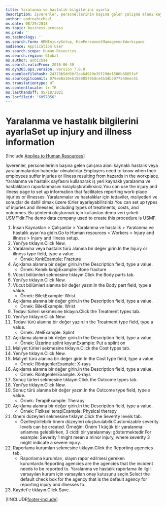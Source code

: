 ```yaml
---
title: Yaralanma ve hastalık bilgilerini ayarla
description: İşverenler, personellerinin başına gelen çalışma alanı kaynaklı hastalık veya yaralanmalardan haberdar olmalıdırlar.
author: andreabichsel
ms.date: 08/29/2018
ms.topic: business-process
ms.prod: ''
ms.technology: ''
ms.search.form: HRMInjurySetup, HcmPersonnelManagementWorkspace
audience: Application User
ms.search.scope: Human Resources
ms.search.region: Global
ms.author: anbichse
ms.search.validFrom: 2016-06-30
ms.dyn365.ops.version: Version 7.0.0
ms.openlocfilehash: 24373b5dd9bf2a464919e35f29de1586b3885faf
ms.sourcegitcommit: 879ee8a10e6158885795dce4b3db5077540eec41
ms.translationtype: HT
ms.contentlocale: tr-TR
ms.lasthandoff: 05/18/2021
ms.locfileid: "6057056"
---
```

# <a name="set-up-injury-and-illness-information"></a><span data-ttu-id="e760e-103">Yaralanma ve hastalık bilgilerini ayarla</span><span class="sxs-lookup"><span data-stu-id="e760e-103">Set up injury and illness information</span></span>

[!include [Applies to Human Resources](../includes/applies-to-hr.md)]



<span data-ttu-id="e760e-104">İşverenler, personellerinin başına gelen çalışma alanı kaynaklı hastalık veya yaralanmalardan haberdar olmalıdırlar.</span><span class="sxs-lookup"><span data-stu-id="e760e-104">Employers need to know when their employees suffer injuries or illness resulting from hazards in the workplace.</span></span> <span data-ttu-id="e760e-105">Yaralanma ve hastalık sayfasını kullanarak iş yeri kaynaklı yaralanma ve hastalıkların raporlanmasını kolaylaştırabilirsiniz.</span><span class="sxs-lookup"><span data-stu-id="e760e-105">You can use the injury and illness page to set up information that facilitates reporting work-place injuries or illnesses.</span></span> <span data-ttu-id="e760e-106">Yaralanmalar ve hastalıklar için tedaviler, maliyetleri ve sonuçlar de dahil olmak üzere türler ayarlayabilirsiniz.</span><span class="sxs-lookup"><span data-stu-id="e760e-106">You can set up types of injuries and illnesses, including types of treatments, costs, and outcomes.</span></span> <span data-ttu-id="e760e-107">Bu yöntemi oluşturmak için kullanılan demo veri şirketi USMF'dir.</span><span class="sxs-lookup"><span data-stu-id="e760e-107">The demo data company used to create this procedure is USMF.</span></span>

1. <span data-ttu-id="e760e-108">İnsan Kaynakları > Çalışanlar > Yaralanma ve hastalık > Yaralanma ve hastalık ayarı'na gidin.</span><span class="sxs-lookup"><span data-stu-id="e760e-108">Go to Human resources > Workers > Injury and illness > Injury and illness setup.</span></span>
2. <span data-ttu-id="e760e-109">Yeni'ye tıklayın.</span><span class="sxs-lookup"><span data-stu-id="e760e-109">Click New.</span></span>
3. <span data-ttu-id="e760e-110">Yaralanma veya hastalık türü alanına bir değer girin.</span><span class="sxs-lookup"><span data-stu-id="e760e-110">In the Injury or illness type field, type a value.</span></span>
    * <span data-ttu-id="e760e-111">Örnek: Kırık</span><span class="sxs-lookup"><span data-stu-id="e760e-111">Example: Fracture</span></span>  
4. <span data-ttu-id="e760e-112">Açıklama alanına bir değer girin.</span><span class="sxs-lookup"><span data-stu-id="e760e-112">In the Description field, type a value.</span></span>
    * <span data-ttu-id="e760e-113">Örnek: Kemik kırığı</span><span class="sxs-lookup"><span data-stu-id="e760e-113">Example: Bone fracture</span></span>  
5. <span data-ttu-id="e760e-114">Vücut bölümleri sekmesine tıklayın.</span><span class="sxs-lookup"><span data-stu-id="e760e-114">Click the Body parts tab.</span></span>
6. <span data-ttu-id="e760e-115">Yeni'ye tıklayın.</span><span class="sxs-lookup"><span data-stu-id="e760e-115">Click New.</span></span>
7. <span data-ttu-id="e760e-116">Vücut bölümleri alanına bir değer yazın.</span><span class="sxs-lookup"><span data-stu-id="e760e-116">In the Body part field, type a value.</span></span>
    * <span data-ttu-id="e760e-117">Örnek: Bilek</span><span class="sxs-lookup"><span data-stu-id="e760e-117">Example: Wrist</span></span>  
8. <span data-ttu-id="e760e-118">Açıklama alanına bir değer girin.</span><span class="sxs-lookup"><span data-stu-id="e760e-118">In the Description field, type a value.</span></span>
    * <span data-ttu-id="e760e-119">Örnek: Bilek</span><span class="sxs-lookup"><span data-stu-id="e760e-119">Example: Wrist</span></span>  
9. <span data-ttu-id="e760e-120">Tedavi türleri sekmesine tıklayın.</span><span class="sxs-lookup"><span data-stu-id="e760e-120">Click the Treatment types tab.</span></span>
10. <span data-ttu-id="e760e-121">Yeni'ye tıklayın.</span><span class="sxs-lookup"><span data-stu-id="e760e-121">Click New.</span></span>
11. <span data-ttu-id="e760e-122">Tedavi türü alanına bir değer yazın.</span><span class="sxs-lookup"><span data-stu-id="e760e-122">In the Treatment type field, type a value.</span></span>
    * <span data-ttu-id="e760e-123">Örnek: Atel</span><span class="sxs-lookup"><span data-stu-id="e760e-123">Example: Splint</span></span>  
12. <span data-ttu-id="e760e-124">Açıklama alanına bir değer girin.</span><span class="sxs-lookup"><span data-stu-id="e760e-124">In the Description field, type a value.</span></span>
    * <span data-ttu-id="e760e-125">Örnek: Üzerine splint koyun</span><span class="sxs-lookup"><span data-stu-id="e760e-125">Example: Put a splint on</span></span>  
13. <span data-ttu-id="e760e-126">Maliyet türleri sekmesine tıklayın.</span><span class="sxs-lookup"><span data-stu-id="e760e-126">Click the Cost types tab.</span></span>
14. <span data-ttu-id="e760e-127">Yeni'ye tıklayın.</span><span class="sxs-lookup"><span data-stu-id="e760e-127">Click New.</span></span>
15. <span data-ttu-id="e760e-128">Maliyet türü alanına bir değer girin.</span><span class="sxs-lookup"><span data-stu-id="e760e-128">In the Cost type field, type a value.</span></span>
    * <span data-ttu-id="e760e-129">Örnek: Röntgenler</span><span class="sxs-lookup"><span data-stu-id="e760e-129">Example: X-rays</span></span>  
16. <span data-ttu-id="e760e-130">Açıklama alanına bir değer girin.</span><span class="sxs-lookup"><span data-stu-id="e760e-130">In the Description field, type a value.</span></span>
    * <span data-ttu-id="e760e-131">Örnek: Röntgenler</span><span class="sxs-lookup"><span data-stu-id="e760e-131">Example: X-rays</span></span>  
17. <span data-ttu-id="e760e-132">Sonuç türleri sekmesine tıklayın.</span><span class="sxs-lookup"><span data-stu-id="e760e-132">Click the Outcome types tab.</span></span>
18. <span data-ttu-id="e760e-133">Yeni'ye tıklayın.</span><span class="sxs-lookup"><span data-stu-id="e760e-133">Click New.</span></span>
19. <span data-ttu-id="e760e-134">Sonuç türü alanına bir değer yazın.</span><span class="sxs-lookup"><span data-stu-id="e760e-134">In the Outcome type field, type a value.</span></span>
    * <span data-ttu-id="e760e-135">Örnek: Terapi</span><span class="sxs-lookup"><span data-stu-id="e760e-135">Example: Therapy</span></span>  
20. <span data-ttu-id="e760e-136">Açıklama alanına bir değer girin.</span><span class="sxs-lookup"><span data-stu-id="e760e-136">In the Description field, type a value.</span></span>
    * <span data-ttu-id="e760e-137">Örnek: Fiziksel terapi</span><span class="sxs-lookup"><span data-stu-id="e760e-137">Example: Physical therapy</span></span>  
21. <span data-ttu-id="e760e-138">Önem düzeyleri sekmesine tıklayın.</span><span class="sxs-lookup"><span data-stu-id="e760e-138">Click the Severity levels tab.</span></span>
    * <span data-ttu-id="e760e-139">Özelleştirilebilir önem düzeyleri oluşturulabilir.</span><span class="sxs-lookup"><span data-stu-id="e760e-139">Customizable severity levels can be created.</span></span> <span data-ttu-id="e760e-140">Örneğin: Önem 1 küçük bir yaralanma anlamına gelebilirken, 3 ciddi bir yaralanmayı göstermektedir.</span><span class="sxs-lookup"><span data-stu-id="e760e-140">For example: Severity 1 might mean a minor injury, where severity 3 might indicate a severe injury.</span></span>  
22. <span data-ttu-id="e760e-141">Raporlama kurumları sekmesine tıklayın.</span><span class="sxs-lookup"><span data-stu-id="e760e-141">Click the Reporting agencies tab.</span></span>
    * <span data-ttu-id="e760e-142">Raporlama kurumları, olayın rapor edilmesi gereken kurumlardır.</span><span class="sxs-lookup"><span data-stu-id="e760e-142">Reporting agencies are the agencies that the incident needs to be reported to.</span></span> <span data-ttu-id="e760e-143">Yaralanma ve hastalık raporlama ile ilgili varsayılan kurum için varsayılan onay kutusunu seçin.</span><span class="sxs-lookup"><span data-stu-id="e760e-143">Select the default check box for the agency that is the default agency for reporting injury and illnesses to.</span></span>  
23. <span data-ttu-id="e760e-144">Kaydet'e tıklayın.</span><span class="sxs-lookup"><span data-stu-id="e760e-144">Click Save.</span></span>



[!INCLUDE[footer-include](../includes/footer-banner.md)]